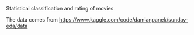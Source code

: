 Statistical classification and rating of movies

The data comes from https://www.kaggle.com/code/damianpanek/sunday-eda/data